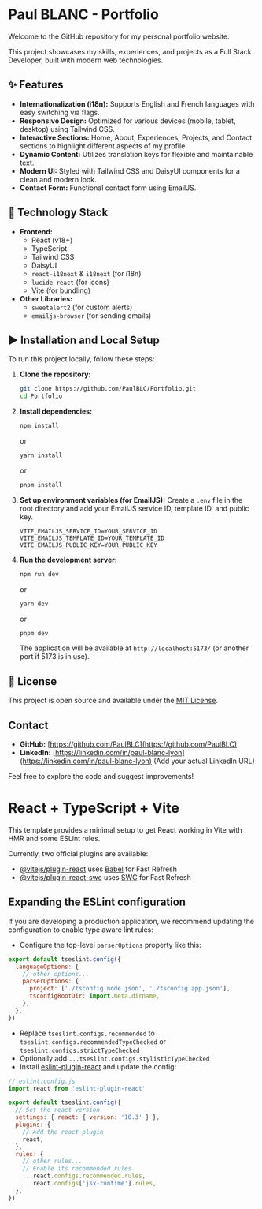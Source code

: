 # Paul BLANC - Portfolio

Welcome to the GitHub repository for my personal portfolio website.

This project showcases my skills, experiences, and projects as a Full Stack Developer, built with modern web technologies.

## ✨ Features

- **Internationalization (i18n):** Supports English and French languages with easy switching via flags.
- **Responsive Design:** Optimized for various devices (mobile, tablet, desktop) using Tailwind CSS.
- **Interactive Sections:** Home, About, Experiences, Projects, and Contact sections to highlight different aspects of my profile.
- **Dynamic Content:** Utilizes translation keys for flexible and maintainable text.
- **Modern UI:** Styled with Tailwind CSS and DaisyUI components for a clean and modern look.
- **Contact Form:** Functional contact form using EmailJS.

## 🚀 Technology Stack

- **Frontend:**
  - React (v18+)
  - TypeScript
  - Tailwind CSS
  - DaisyUI
  - `react-i18next` & `i18next` (for i18n)
  - `lucide-react` (for icons)
  - Vite (for bundling)
- **Other Libraries:**
  - `sweetalert2` (for custom alerts)
  - `emailjs-browser` (for sending emails)

## ▶️ Installation and Local Setup

To run this project locally, follow these steps:

1. **Clone the repository:**
   ```bash
   git clone https://github.com/PaulBLC/Portfolio.git
   cd Portfolio
   ```

2. **Install dependencies:**
   ```bash
   npm install
   ```
   or
   ```bash
   yarn install
   ```
   or
   ```bash
   pnpm install
   ```

3. **Set up environment variables (for EmailJS):**
   Create a `.env` file in the root directory and add your EmailJS service ID, template ID, and public key.
   ```env
   VITE_EMAILJS_SERVICE_ID=YOUR_SERVICE_ID
   VITE_EMAILJS_TEMPLATE_ID=YOUR_TEMPLATE_ID
   VITE_EMAILJS_PUBLIC_KEY=YOUR_PUBLIC_KEY
   ```

4. **Run the development server:**
   ```bash
   npm run dev
   ```
   or
   ```bash
   yarn dev
   ```
   or
   ```bash
   pnpm dev
   ```

   The application will be available at `http://localhost:5173/` (or another port if 5173 is in use).

## 📄 License

This project is open source and available under the [MIT License](LICENSE).

## Contact

- **GitHub:** [https://github.com/PaulBLC](https://github.com/PaulBLC)
- **LinkedIn:** [https://linkedin.com/in/paul-blanc-lyon](https://linkedin.com/in/paul-blanc-lyon) (Add your actual LinkedIn URL)

Feel free to explore the code and suggest improvements!

# React + TypeScript + Vite

This template provides a minimal setup to get React working in Vite with HMR and some ESLint rules.

Currently, two official plugins are available:

- [@vitejs/plugin-react](https://github.com/vitejs/vite-plugin-react/blob/main/packages/plugin-react/README.md) uses [Babel](https://babeljs.io/) for Fast Refresh
- [@vitejs/plugin-react-swc](https://github.com/vitejs/vite-plugin-react-swc) uses [SWC](https://swc.rs/) for Fast Refresh

## Expanding the ESLint configuration

If you are developing a production application, we recommend updating the configuration to enable type aware lint rules:

- Configure the top-level `parserOptions` property like this:

```js
export default tseslint.config({
  languageOptions: {
    // other options...
    parserOptions: {
      project: ['./tsconfig.node.json', './tsconfig.app.json'],
      tsconfigRootDir: import.meta.dirname,
    },
  },
})
```

- Replace `tseslint.configs.recommended` to `tseslint.configs.recommendedTypeChecked` or `tseslint.configs.strictTypeChecked`
- Optionally add `...tseslint.configs.stylisticTypeChecked`
- Install [eslint-plugin-react](https://github.com/jsx-eslint/eslint-plugin-react) and update the config:

```js
// eslint.config.js
import react from 'eslint-plugin-react'

export default tseslint.config({
  // Set the react version
  settings: { react: { version: '18.3' } },
  plugins: {
    // Add the react plugin
    react,
  },
  rules: {
    // other rules...
    // Enable its recommended rules
    ...react.configs.recommended.rules,
    ...react.configs['jsx-runtime'].rules,
  },
})
```
